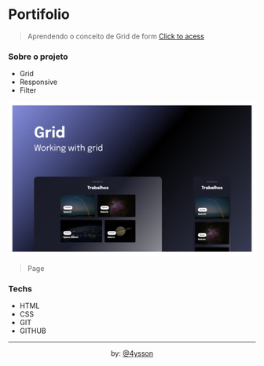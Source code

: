 # Portifolio

> Aprendendo o conceito de Grid de form [Click to acess](https://alrenp.github.io/grid-layout)

### Sobre o projeto

- Grid
- Responsive
- Filter

![preview](./.github/preview.png)
> Page

### Techs

- HTML
- CSS
- GIT
- GITHUB

<hr>
<div align="center">
by:
 <a href="https://alrenp.github.io/AlyssonRenan/"> @4ysson </a>
</div>
